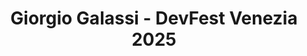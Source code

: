 ---
title: "Giorgio Galassi - DevFest Venezia 2025"
name: "Giorgio Galassi"
photo: "/images/speakers/giorgio-galassi.webp"
bio: "Giorgio is a Senior Frontend Developer with nearly 8 years of experience building dynamic, user-focused web applications. Specialized in Angular, he also keeps an eye on other frontend frameworks and technologies, always seeking innovative approaches to problem-solving.

Beyond coding, Giorgio is deeply involved in the developer community. As a proud Organizer of GDG Roma Città, he fosters knowledge-sharing and collaboration among peers. He enjoys making complex topics more accessible and helping others sharpen their technical skills."
jobTitle: Senior Frontend Engineer @ Onpier | GDG Roma Città Organizer
linkedin: "https://www.linkedin.com/in/giorgiogalassi/"
website: "https://medium.com/@giorgio.galassi"
featured: false
lang: eng
presentation:
    title: "Zod: Type Safety Beyond TypeScript"
    abstract: "We'll explore the fundamentals of type checking — how TypeScript handles it, and where its limitations lie.<br><br>We'll then introduce Zod, a powerful library that brings runtime validation to your TypeScript types, helping you catch issues that static typing alone can't cover.<br><br>By the end of the session, you'll be ready to integrate Zod into your codebase and ensure that changes in backend responses no longer catch you off guard."
---